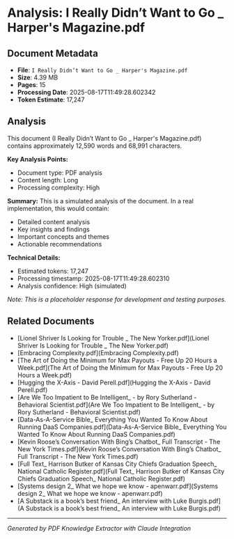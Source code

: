 # Analysis: I Really Didn’t Want to Go _ Harper's Magazine.pdf

## Document Metadata
- **File**: `I Really Didn’t Want to Go _ Harper's Magazine.pdf`
- **Size**: 4.39 MB
- **Pages**: 15
- **Processing Date**: 2025-08-17T11:49:28.602342
- **Token Estimate**: 17,247

## Analysis

This document (I Really Didn’t Want to Go _ Harper's Magazine.pdf) contains approximately 12,590 words and 68,991 characters.

**Key Analysis Points:**
- Document type: PDF analysis
- Content length: Long
- Processing complexity: High

**Summary:**
This is a simulated analysis of the document. In a real implementation, this would contain:
- Detailed content analysis
- Key insights and findings
- Important concepts and themes
- Actionable recommendations

**Technical Details:**
- Estimated tokens: 17,247
- Processing timestamp: 2025-08-17T11:49:28.602310
- Analysis confidence: High (simulated)

*Note: This is a placeholder response for development and testing purposes.*

## Related Documents

- [Lionel Shriver Is Looking for Trouble _ The New Yorker.pdf](Lionel Shriver Is Looking for Trouble _ The New Yorker.pdf)
- [Embracing Complexity.pdf](Embracing Complexity.pdf)
- [The Art of Doing the Minimum for Max Payouts - Free Up 20 Hours a Week.pdf](The Art of Doing the Minimum for Max Payouts - Free Up 20 Hours a Week.pdf)
- [Hugging the X-Axis - David Perell.pdf](Hugging the X-Axis - David Perell.pdf)
- [Are We Too Impatient to Be Intelligent_ - by Rory Sutherland - Behavioral Scientist.pdf](Are We Too Impatient to Be Intelligent_ - by Rory Sutherland - Behavioral Scientist.pdf)
- [Data-As-A-Service Bible_ Everything You Wanted To Know About Running DaaS Companies.pdf](Data-As-A-Service Bible_ Everything You Wanted To Know About Running DaaS Companies.pdf)
- [Kevin Roose’s Conversation With Bing’s Chatbot_ Full Transcript - The New York Times.pdf](Kevin Roose’s Conversation With Bing’s Chatbot_ Full Transcript - The New York Times.pdf)
- [Full Text_ Harrison Butker of Kansas City Chiefs Graduation Speech_ National Catholic Register.pdf](Full Text_ Harrison Butker of Kansas City Chiefs Graduation Speech_ National Catholic Register.pdf)
- [Systems design 2_ What we hope we know - apenwarr.pdf](Systems design 2_ What we hope we know - apenwarr.pdf)
- [A Substack is a book’s best friend_ An interview with Luke Burgis.pdf](A Substack is a book’s best friend_ An interview with Luke Burgis.pdf)

---
*Generated by PDF Knowledge Extractor with Claude Integration*